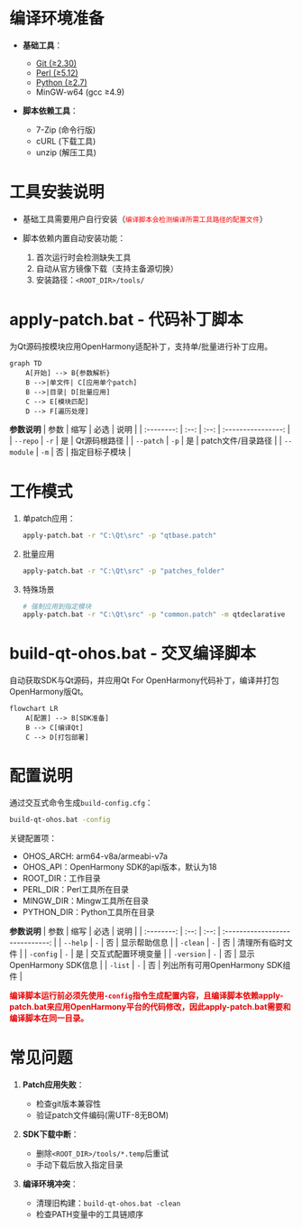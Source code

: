 # 编译环境准备

- **基础工具**：
  - [Git (≥2.30)](https://git-scm.com/downloads/win)
  - [Perl (≥5.12)](http://www.activestate.com/activeperl/)
  - [Python (≥2.7)](http://www.activestate.com/activepython/)
  - MinGW-w64 (gcc ≥4.9)
  
- **脚本依赖工具**：
  - 7-Zip (命令行版)
  - cURL (下载工具)
  - unzip (解压工具)

# 工具安装说明

- 基础工具需要用户自行安装（<font color='red'>`编译脚本会检测编译所需工具路径的配置文件`</font>）

- 脚本依赖内置自动安装功能：

  1. 首次运行时会检测缺失工具
  2. 自动从官方镜像下载（支持主备源切换）
  3. 安装路径：`<ROOT_DIR>/tools/`

# apply-patch.bat - 代码补丁脚本

为Qt源码按模块应用OpenHarmony适配补丁，支持单/批量进行补丁应用。

```mermaid
graph TD
    A[开始] --> B{参数解析}
    B -->|单文件| C[应用单个patch]
    B -->|目录| D[批量应用]
    C --> E[模块匹配]
    D --> F[遍历处理]
```

**参数说明**
|    参数    | 缩写 | 必选 |        说明        |
| :--------: | :--: | :--: | :----------------: |
|  `--repo`  | `-r` |  是  |    Qt源码根路径    |
| `--patch`  | `-p` |  是  | patch文件/目录路径 |
| `--module` | `-m` |  否  |   指定目标子模块   |

# 工作模式

1. 单patch应用：
   ```bash
   apply-patch.bat -r "C:\Qt\src" -p "qtbase.patch"
   ```

2. 批量应用

   ```bash
   apply-patch.bat -r "C:\Qt\src" -p "patches_folder"
   ```

3. 特殊场景

   ```bash
   # 强制应用到指定模块
   apply-patch.bat -r "C:\Qt\src" -p "common.patch" -m qtdeclarative

# build-qt-ohos.bat - 交叉编译脚本

自动获取SDK与Qt源码，并应用Qt For OpenHarmony代码补丁，编译并打包OpenHarmony版Qt。

```mermaid
flowchart LR
    A[配置] --> B[SDK准备]
    B --> C[编译Qt]
    C --> D[打包部署]
```

# 配置说明

通过交互式命令生成`build-config.cfg`：
```bash
build-qt-ohos.bat -config
```

关键配置项：

- OHOS_ARCH: arm64-v8a/armeabi-v7a
- OHOS_API：OpenHarmony SDK的api版本，默认为18
- ROOT_DIR：工作目录
- PERL_DIR：Perl工具所在目录
- MINGW_DIR：Mingw工具所在目录
- PYTHON_DIR：Python工具所在目录

**参数说明**
|    参数    | 缩写 | 必选 |              说明               |
| :--------: | :--: | :--: | :-----------------------------: |
|  `--help`  | `-`  |  否  |          显示帮助信息           |
|  `-clean`  | `-`  |  否  |        清理所有临时文件         |
| `-config`  | `-`  |  是  |       交互式配置环境变量        |
| `-version` | `-`  |  否  |     显示OpenHarmony SDK信息     |
|  `-list`   | `-`  |  否  | 列出所有可用OpenHarmony SDK组件 |

**<span style="color:#e60000;">编译脚本运行前必须先使用`-config`指令生成配置内容，且编译脚本依赖apply-patch.bat来应用OpenHarmony平台的代码修改，因此apply-patch.bat需要和编译脚本在同一目录。</span>**

# 常见问题

1. **Patch应用失败**：
   - 检查git版本兼容性
   - 验证patch文件编码(需UTF-8无BOM)

2. **SDK下载中断**：
   - 删除`<ROOT_DIR>/tools/*.temp`后重试
   - 手动下载后放入指定目录

3. **编译环境冲突**：
   - 清理旧构建：`build-qt-ohos.bat -clean`
   - 检查PATH变量中的工具链顺序
